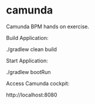 # camunda
Camunda BPM hands on exercise.

Build Application:

./gradlew clean build

Start Application:

./gradlew bootRun

Access Camunda cockpit:

http://localhost:8080
